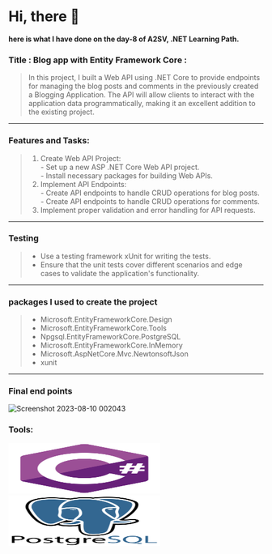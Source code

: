 

# Hi, there 🙌

**here is what I have done on the day-8 of A2SV, .NET Learning Path.**

### Title : Blog app with Entity Framework Core : 
> In this project, I built a Web API using .NET Core to provide endpoints for managing the blog posts and comments in the previously created a Blogging Application. The API will allow clients to interact with the application data programmatically, making it an excellent addition to the existing project.

---
### **Features and Tasks:**
>1.  Create Web API Project:<br/> 
       - Set up a new ASP .NET Core Web API project.<br/> 
       - Install necessary packages for building Web APIs.<br/> 
>2.  Implement API Endpoints:<br/> 
       - Create API endpoints to handle CRUD operations for blog posts.<br/> 
       - Create API endpoints to handle CRUD operations for comments.<br/> 
>3.  Implement proper validation and error handling for API requests.<br/> 
---
### **Testing**
> -   Use a testing framework xUnit for writing the tests.
 >-   Ensure that the unit tests cover different scenarios and edge cases to validate the application's functionality.
---
### **packages I used to create the project**
 >- Microsoft.EntityFrameworkCore.Design
 >- Microsoft.EntityFrameworkCore.Tools
> - Npgsql.EntityFrameworkCore.PostgreSQL
> - Microsoft.EntityFrameworkCore.InMemory
> -  Microsoft.AspNetCore.Mvc.NewtonsoftJson
> - xunit

 ---
### **Final end points**

![Screenshot 2023-08-10 002043](https://github.com/tans1/.NET-A2SV-Course/assets/104857366/f9bc06af-217c-4b56-b134-fd6836d43823)


  

<h3 align="left">Tools:</h3>  
<p align="left" >  <img src="https://raw.githubusercontent.com/devicons/devicon/master/icons/csharp/csharp-original.svg" alt="csharp" width="300" height="100"/> 
<img src="https://raw.githubusercontent.com/devicons/devicon/master/icons/postgresql/postgresql-original-wordmark.svg" alt="postgresql" width="300"  height="100"/> 
</p>
